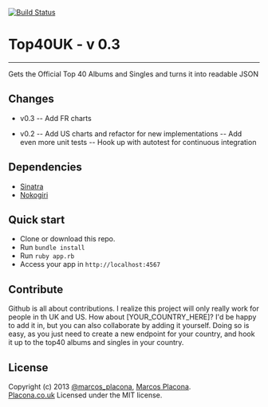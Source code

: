 [![Build Status](https://travis-ci.org/mplacona/Top40UK.png?branch=master)](https://travis-ci.org/mplacona/Top40UK)

# Top40UK - v 0.3
---
Gets the Official Top 40 Albums and Singles and turns it into readable JSON

## Changes
- v0.3
-- Add FR charts

- v0.2 
-- Add US charts and refactor for new implementations
-- Add even more unit tests
-- Hook up with autotest for continuous integration

## Dependencies
* [Sinatra](http://www.sinatrarb.com/)
* [Nokogiri](http://nokogiri.org/)

## Quick start
- Clone or download this repo.
- Run `bundle install`
- Run `ruby app.rb`
- Access your app in `http://localhost:4567`

## Contribute
Github is all about contributions. I realize this project will only really work for people in th UK and US. How about [YOUR_COUNTRY_HERE]? I'd be happy to add it in, but you can also collaborate by adding it yourself.
Doing so is easy, as you just need to create a new endpoint for your country, and hook it up to the top40 albums and singles in your country.

## License
Copyright (c) 2013 [@marcos_placona](https://twitter.com/marcos_placona), [Marcos Placona](https://plus.google.com/111557456465418142877).  
[Placona.co.uk](http://www.placona.co.uk)
Licensed under the MIT license.
